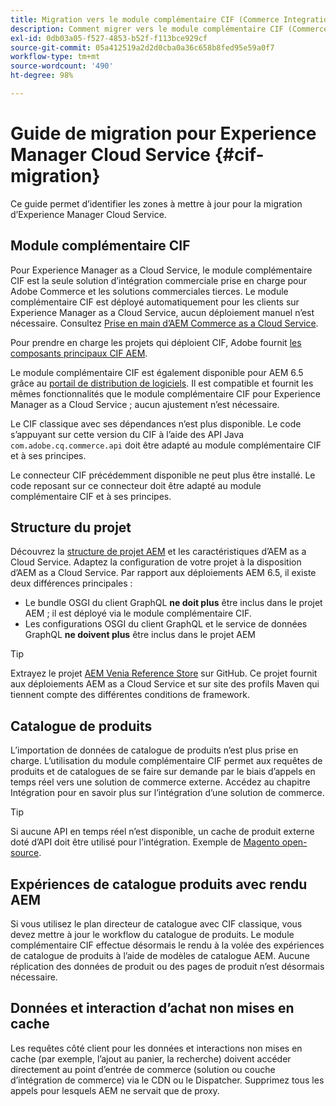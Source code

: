 ```yaml
---
title: Migration vers le module complémentaire CIF (Commerce Integration Framework) AEM
description: Comment migrer vers le module complémentaire CIF (Commerce Integration Framework) d’AEM à partir d’une ancienne version
exl-id: 0db03a05-f527-4853-b52f-f113bce929cf
source-git-commit: 05a412519a2d2d0cba0a36c658b8fed95e59a0f7
workflow-type: tm+mt
source-wordcount: '490'
ht-degree: 98%

---
```


# Guide de migration pour Experience Manager Cloud Service {#cif-migration}

Ce guide permet d’identifier les zones à mettre à jour pour la migration d’Experience Manager Cloud Service.

## Module complémentaire CIF

Pour Experience Manager as a Cloud Service, le module complémentaire CIF est la seule solution d’intégration commerciale prise en charge pour Adobe Commerce et les solutions commerciales tierces. Le module complémentaire CIF est déployé automatiquement pour les clients sur Experience Manager as a Cloud Service, aucun déploiement manuel n’est nécessaire. Consultez [Prise en main d’AEM Commerce as a Cloud Service](getting-started.md).

Pour prendre en charge les projets qui déploient CIF, Adobe fournit [les composants principaux CIF AEM](https://github.com/adobe/aem-core-cif-components).

Le module complémentaire CIF est également disponible pour AEM 6.5 grâce au [portail de distribution de logiciels](https://experience.adobe.com/#/downloads/content/software-distribution/en/aem.html). Il est compatible et fournit les mêmes fonctionnalités que le module complémentaire CIF pour Experience Manager as a Cloud Service ; aucun ajustement n’est nécessaire.

Le CIF classique avec ses dépendances n’est plus disponible. Le code s’appuyant sur cette version du CIF à l’aide des API Java `com.adobe.cq.commerce.api` doit être adapté au module complémentaire CIF et à ses principes.

Le connecteur CIF précédemment disponible ne peut plus être installé. Le code reposant sur ce connecteur doit être adapté au module complémentaire CIF et à ses principes.

## Structure du projet

Découvrez la [structure de projet AEM](https://experienceleague.adobe.com/docs/experience-manager-cloud-service/implementing/developing/aem-project-content-package-structure.html?lang=fr) et les caractéristiques d’AEM as a Cloud Service. Adaptez la configuration de votre projet à la disposition d’AEM as a Cloud Service.
Par rapport aux déploiements AEM 6.5, il existe deux différences principales :

* Le bundle OSGI du client GraphQL **ne doit plus** être inclus dans le projet AEM ; il est déployé via le module complémentaire CIF.
* Les configurations OSGI du client GraphQL et le service de données GraphQL **ne doivent plus** être inclus dans le projet AEM

>[!TIP]
>
>Extrayez le projet [AEM Venia Reference Store](https://github.com/adobe/aem-cif-guides-venia) sur GitHub. Ce projet fournit aux déploiements AEM as a Cloud Service et sur site des profils Maven qui tiennent compte des différentes conditions de framework.

## Catalogue de produits

L’importation de données de catalogue de produits n’est plus prise en charge. L’utilisation du module complémentaire CIF permet aux requêtes de produits et de catalogues de se faire sur demande par le biais d’appels en temps réel vers une solution de commerce externe. Accédez au chapitre Intégration pour en savoir plus sur l’intégration d’une solution de commerce.

>[!TIP]
>
>Si aucune API en temps réel n’est disponible, un cache de produit externe doté d’API doit être utilisé pour l’intégration. Exemple de [Magento open-source](https://business.adobe.com/products/magento/open-source.html).

## Expériences de catalogue produits avec rendu AEM

Si vous utilisez le plan directeur de catalogue avec CIF classique, vous devez mettre à jour le workflow du catalogue de produits. Le module complémentaire CIF effectue désormais le rendu à la volée des expériences de catalogue de produits à l’aide de modèles de catalogue AEM. Aucune réplication des données de produit ou des pages de produit n’est désormais nécessaire.

## Données et interaction d’achat non mises en cache

Les requêtes côté client pour les données et interactions non mises en cache (par exemple, l’ajout au panier, la recherche) doivent accéder directement au point d’entrée de commerce (solution ou couche d’intégration de commerce) via le CDN ou le Dispatcher. Supprimez tous les appels pour lesquels AEM ne servait que de proxy.
